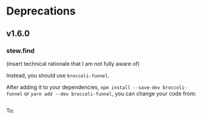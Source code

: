 # Deprecations

## v1.6.0

### stew.find

(insert technical rationale that I am not fully aware of)

Instead, you should use `broccoli-funnel`.

After adding it to your dependencies, `npm install --save-dev broccoli-funnel` or `yarn add --dev broccoli-funnel`,
you can change your code from:

```javascript
```

To:

```javascript
```
